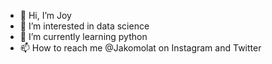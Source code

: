 - 👋 Hi, I’m Joy
- 👀 I’m interested in data science
- 🌱 I’m currently learning python
- 📫 How to reach me @Jakomolat on Instagram and Twitter

<!---
Joy-dat/Joy-dat is a ✨ special ✨ repository because its `README.md` (this file) appears on your GitHub profile.
You can click the Preview link to take a look at your changes.
--->
